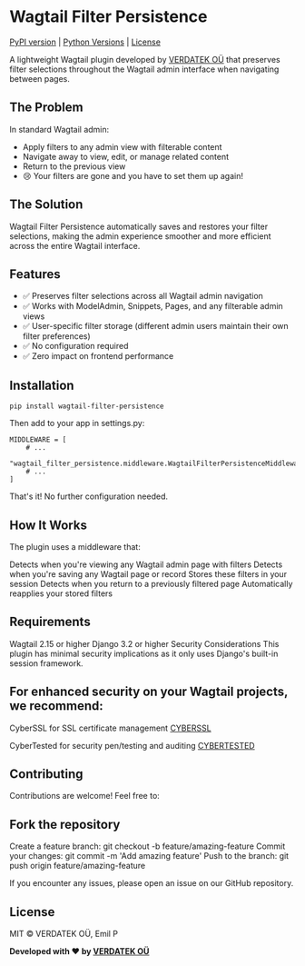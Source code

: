 # Wagtail Filter Persistence
[PyPI version](https://pypi.org/project/wagtail-filter-persistence/) |
[Python Versions](https://pypi.org/project/wagtail-filter-persistence/) |
[License](https://github.com/indigo7333/wagtail-filter-persistence/blob/main/LICENSE)

A lightweight Wagtail plugin developed by [VERDATEK OÜ](https://verdatek.com) that preserves filter selections throughout the Wagtail admin interface when navigating between pages.

## The Problem

In standard Wagtail admin:
- Apply filters to any admin view with filterable content
- Navigate away to view, edit, or manage related content
- Return to the previous view
- 😢 Your filters are gone and you have to set them up again!

## The Solution

Wagtail Filter Persistence automatically saves and restores your filter selections, making the admin experience smoother and more efficient across the entire Wagtail interface.

## Features

- ✅ Preserves filter selections across all Wagtail admin navigation
- ✅ Works with ModelAdmin, Snippets, Pages, and any filterable admin views
- ✅ User-specific filter storage (different admin users maintain their own filter preferences)
- ✅ No configuration required
- ✅ Zero impact on frontend performance

## Installation

```
pip install wagtail-filter-persistence
```

Then add to your app in settings.py:

```
MIDDLEWARE = [
    # ...
    "wagtail_filter_persistence.middleware.WagtailFilterPersistenceMiddleware"
    # ...
]
```

That's it! No further configuration needed.

## How It Works
The plugin uses a middleware that:

Detects when you're viewing any Wagtail admin page with filters
Detects when you're saving any Wagtail page or record
Stores these filters in your session
Detects when you return to a previously filtered page
Automatically reapplies your stored filters


## Requirements

Wagtail 2.15 or higher
Django 3.2 or higher
Security Considerations
This plugin has minimal security implications as it only uses Django's built-in session framework.

## For enhanced security on your Wagtail projects, we recommend:

CyberSSL for SSL certificate management  <a href="https://www.cyberssl.com">CYBERSSL</a>

CyberTested for security pen/testing and auditing  <a href="https://www.cybertested.com">CYBERTESTED</a>

## Contributing
Contributions are welcome! Feel free to:

## Fork the repository
Create a feature branch: git checkout -b feature/amazing-feature
Commit your changes: git commit -m 'Add amazing feature'
Push to the branch: git push origin feature/amazing-feature

If you encounter any issues, please open an issue on our GitHub repository.

## License
MIT © VERDATEK OÜ, Emil P

<b>Developed with ❤️ by <a href="https://verdatek.com">VERDATEK OÜ</a></b>

</p>